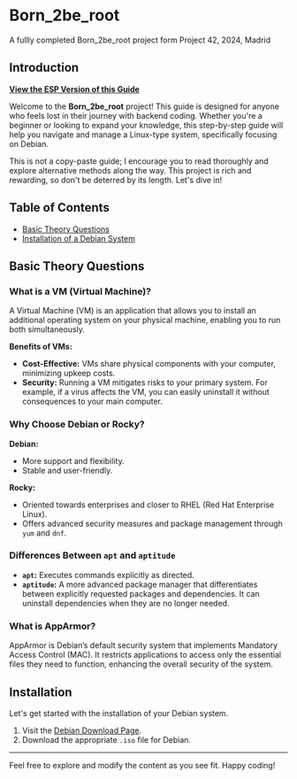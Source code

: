 # Born_2be_root
A fullly completed Born_2be_root project form Project 42, 2024, Madrid 

## Introduction

[**View the ESP Version of this Guide**](link-to-esp-version)

Welcome to the **Born_2be_root** project! This guide is designed for anyone who feels lost in their journey with backend coding. Whether you're a beginner or looking to expand your knowledge, this step-by-step guide will help you navigate and manage a Linux-type system, specifically focusing on Debian. 

This is not a copy-paste guide; I encourage you to read thoroughly and explore alternative methods along the way. This project is rich and rewarding, so don't be deterred by its length. Let's dive in!

## Table of Contents

- [Basic Theory Questions](#basic-theory-questions)
- [Installation of a Debian System](#installation)

## Basic Theory Questions

### What is a VM (Virtual Machine)?

A Virtual Machine (VM) is an application that allows you to install an additional operating system on your physical machine, enabling you to run both simultaneously. 

**Benefits of VMs:**
- **Cost-Effective:** VMs share physical components with your computer, minimizing upkeep costs.
- **Security:** Running a VM mitigates risks to your primary system. For example, if a virus affects the VM, you can easily uninstall it without consequences to your main computer.

### Why Choose Debian or Rocky?

**Debian:**
- More support and flexibility.
- Stable and user-friendly.

**Rocky:**
- Oriented towards enterprises and closer to RHEL (Red Hat Enterprise Linux).
- Offers advanced security measures and package management through `yum` and `dnf`.

### Differences Between `apt` and `aptitude`

- **`apt`:** Executes commands explicitly as directed.
- **`aptitude`:** A more advanced package manager that differentiates between explicitly requested packages and dependencies. It can uninstall dependencies when they are no longer needed.

### What is AppArmor?

AppArmor is Debian’s default security system that implements Mandatory Access Control (MAC). It restricts applications to access only the essential files they need to function, enhancing the overall security of the system.

## Installation

Let's get started with the installation of your Debian system.

1. Visit the [Debian Download Page](https://www.debian.org/download.es.html).
2. Download the appropriate `.iso` file for Debian.

---

Feel free to explore and modify the content as you see fit. Happy coding!

